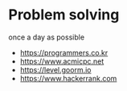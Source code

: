 # Problem solving

once a day as possible

- https://programmers.co.kr
- https://www.acmicpc.net
- https://level.goorm.io
- https://www.hackerrank.com
